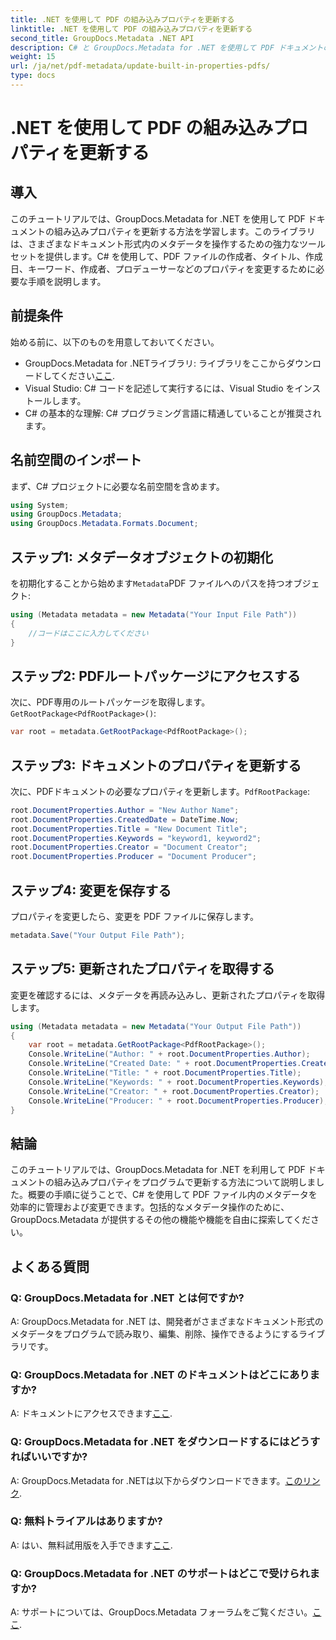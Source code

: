 ```yaml
---
title: .NET を使用して PDF の組み込みプロパティを更新する
linktitle: .NET を使用して PDF の組み込みプロパティを更新する
second_title: GroupDocs.Metadata .NET API
description: C# と GroupDocs.Metadata for .NET を使用して PDF ドキュメントのプロパティを更新する方法を学習します。作成者、タイトル、キーワードなどをプログラムで変更します。
weight: 15
url: /ja/net/pdf-metadata/update-built-in-properties-pdfs/
type: docs
---
```

# .NET を使用して PDF の組み込みプロパティを更新する

## 導入
このチュートリアルでは、GroupDocs.Metadata for .NET を使用して PDF ドキュメントの組み込みプロパティを更新する方法を学習します。このライブラリは、さまざまなドキュメント形式内のメタデータを操作するための強力なツール セットを提供します。C# を使用して、PDF ファイルの作成者、タイトル、作成日、キーワード、作成者、プロデューサーなどのプロパティを変更するために必要な手順を説明します。
## 前提条件
始める前に、以下のものを用意しておいてください。
-  GroupDocs.Metadata for .NETライブラリ: ライブラリをここからダウンロードしてください[ここ](https://releases.groupdocs.com/metadata/net/).
- Visual Studio: C# コードを記述して実行するには、Visual Studio をインストールします。
- C# の基本的な理解: C# プログラミング言語に精通していることが推奨されます。

## 名前空間のインポート
まず、C# プロジェクトに必要な名前空間を含めます。
```csharp
using System;
using GroupDocs.Metadata;
using GroupDocs.Metadata.Formats.Document;
```
## ステップ1: メタデータオブジェクトの初期化
を初期化することから始めます`Metadata`PDF ファイルへのパスを持つオブジェクト:
```csharp
using (Metadata metadata = new Metadata("Your Input File Path"))
{
    //コードはここに入力してください
}
```
## ステップ2: PDFルートパッケージにアクセスする
次に、PDF専用のルートパッケージを取得します。`GetRootPackage<PdfRootPackage>()`:
```csharp
var root = metadata.GetRootPackage<PdfRootPackage>();
```
## ステップ3: ドキュメントのプロパティを更新する
次に、PDFドキュメントの必要なプロパティを更新します。`PdfRootPackage`:
```csharp
root.DocumentProperties.Author = "New Author Name";
root.DocumentProperties.CreatedDate = DateTime.Now;
root.DocumentProperties.Title = "New Document Title";
root.DocumentProperties.Keywords = "keyword1, keyword2";
root.DocumentProperties.Creator = "Document Creator";
root.DocumentProperties.Producer = "Document Producer";
```
## ステップ4: 変更を保存する
プロパティを変更したら、変更を PDF ファイルに保存します。
```csharp
metadata.Save("Your Output File Path");
```
## ステップ5: 更新されたプロパティを取得する
変更を確認するには、メタデータを再読み込みし、更新されたプロパティを取得します。
```csharp
using (Metadata metadata = new Metadata("Your Output File Path"))
{
    var root = metadata.GetRootPackage<PdfRootPackage>();
    Console.WriteLine("Author: " + root.DocumentProperties.Author);
    Console.WriteLine("Created Date: " + root.DocumentProperties.CreatedDate);
    Console.WriteLine("Title: " + root.DocumentProperties.Title);
    Console.WriteLine("Keywords: " + root.DocumentProperties.Keywords);
    Console.WriteLine("Creator: " + root.DocumentProperties.Creator);
    Console.WriteLine("Producer: " + root.DocumentProperties.Producer);
}
```

## 結論
このチュートリアルでは、GroupDocs.Metadata for .NET を利用して PDF ドキュメントの組み込みプロパティをプログラムで更新する方法について説明しました。概要の手順に従うことで、C# を使用して PDF ファイル内のメタデータを効率的に管理および変更できます。包括的なメタデータ操作のために、GroupDocs.Metadata が提供するその他の機能や機能を自由に探索してください。

## よくある質問
### Q: GroupDocs.Metadata for .NET とは何ですか?
A: GroupDocs.Metadata for .NET は、開発者がさまざまなドキュメント形式のメタデータをプログラムで読み取り、編集、削除、操作できるようにするライブラリです。
### Q: GroupDocs.Metadata for .NET のドキュメントはどこにありますか?
 A: ドキュメントにアクセスできます[ここ](https://tutorials.groupdocs.com/metadata/net/).
### Q: GroupDocs.Metadata for .NET をダウンロードするにはどうすればいいですか?
 A: GroupDocs.Metadata for .NETは以下からダウンロードできます。[このリンク](https://releases.groupdocs.com/metadata/net/).
### Q: 無料トライアルはありますか?
 A: はい、無料試用版を入手できます[ここ](https://releases.groupdocs.com/).
### Q: GroupDocs.Metadata for .NET のサポートはどこで受けられますか?
 A: サポートについては、GroupDocs.Metadata フォーラムをご覧ください。[ここ](https://forum.groupdocs.com/c/metadata/14).